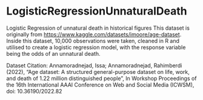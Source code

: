 # LogisticRegressionUnnaturalDeath
Logistic Regression of unnatural death in historical figures
This dataset is originally from https://www.kaggle.com/datasets/imoore/age-dataset.
Inside this dataset, 10,000 observations were taken, cleaned in R and utilised to create a logistic regression model, with the response variable being the odds of an unnatural death.






Dataset Citation: Annamoradnejad, Issa; Annamoradnejad, Rahimberdi (2022), “Age dataset: A structured general-purpose dataset on life, work, and death of 1.22 million distinguished people”, In Workshop Proceedings of the 16th International AAAI Conference on Web and Social Media (ICWSM), doi: 10.36190/2022.82
